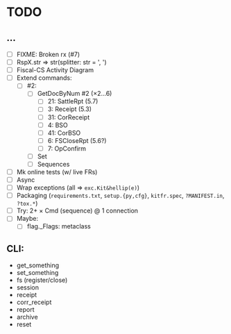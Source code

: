 # TODO

## &hellip;
- [ ] FIXME: Broken rx (#7)
- [ ] RspX.str => str(splitter: str = ', ')
- [ ] Fiscal-CS Activity Diagram
- [ ] Extend commands:
  + [ ] #2:
    - [ ] GetDocByNum #2 (&times;2&hellip;6)
      + [ ] 21: SattleRpt (5.7)
      + [ ]  3: Receipt (5.3)
      + [ ] 31: CorReceipt
      + [ ]  4: BSO
      + [ ] 41: CorBSO
      + [ ]  6: FSCloseRpt (5.6?)
      + [ ]  7: OpConfirm
    - [ ] Set
    - [ ] Sequences
- [ ] Mk online tests (w/ live FRs)
- [ ] Async
- [ ] Wrap exceptions (all => `exc.Kit&hellip(e)`)
- [ ] Packaging (`requirements.txt`, `setup.{py,cfg}`, `kitfr.spec`, `?MANIFEST.in`, `?tox.*`)
- [ ] Try: 2+ &times; Cmd (sequence) @ 1 connection
- [ ] Maybe:
  + [ ] flag._Flags: metaclass

## CLI:
- get_something
- set_something
- fs (register/close)
- session
- receipt
- corr_receipt
- report
- archive
- reset
